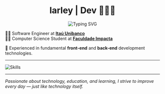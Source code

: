 <h1 align="center">Iarley | Dev 👨🏻‍💻</h1>

<p align="center">
  <img src="https://readme-typing-svg.herokuapp.com?lines=Eat;Code;Sleep;Repeat!&font=Verdana&duration=2000&pause=100&color=11B4F7&center=true&width=280&height=40" alt="Typing SVG" />
</p>


👨‍💻 Software Engineer at [**Itaú Unibanco**](https://www.itau.com.br)<br>
👨‍🎓 Computer Science Student at [**Faculdade Impacta**](https://www.impacta.edu.br)

🚀 Experienced in fundamental **front-end** and **back-end** development technologies.

<hr>

![Skills](https://skillicons.dev/icons?i=js,git,mysql,postgres,nodejs,react,py,java,aws,spring)

---

_Passionate about technology, education, and learning, I strive to improve every day — just like technology itself._
